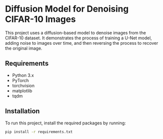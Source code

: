 # Diffusion Model for Denoising CIFAR-10 Images

This project uses a diffusion-based model to denoise images from the CIFAR-10 dataset. It demonstrates the process of training a U-Net model, adding noise to images over time, and then reversing the process to recover the original image.

## Requirements

- Python 3.x
- PyTorch
- torchvision
- matplotlib
- tqdm

## Installation

To run this project, install the required packages by running:

```bash
pip install -r requirements.txt
